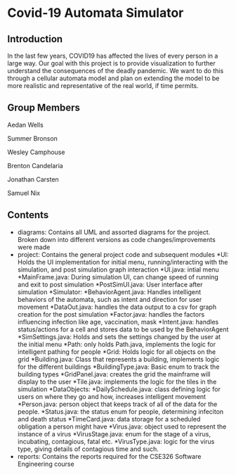 # Covid-19 Automata Simulator

## Introduction

In the last few years, COVID19 has affected the lives of every person in a large way. Our goal with this project is to provide visualization to further understand the consequences of the deadly pandemic. We want to do this through a cellular automata model and plan on extending the model to be more realistic and representative of the real world, if time permits.

## Group Members

  Aedan Wells

  Summer Bronson
  
  Wesley Camphouse
  
  Brenton Candelaria
  
  Jonathan Carsten
  
  Samuel Nix
  
  
## Contents

* diagrams: Contains all UML and assorted diagrams for the project. Broken down into different versions as code changes/improvements were made
* project: Contains the general project code and subsequent modules
    *UI: Holds the UI implementation for initial menu, running/interacting with the simulation, and post simulation graph interaction
        *UI.java: intial menu
        *MainFrame.java: During simulation UI, can change speed of running and exit to post simulation
        *PostSimUI.java: User interface after simulation
    *Simulator: 
        *BehaviorAgent.java: Handles intelligent behaviors of the automata, such as intent and direction for user movement
        *DataOut.java: handles the data output to a csv for graph creation for the post simulation
        *Factor.java: handles the factors influencing infection like age, vaccination, mask
        *Intent.java: handles status/actions for a cell and stores data to be used by the BehaviorAgent
        *SimSettings.java: Holds and sets the settings changed by the user at the initial menu
    *Path: only holds Path.java, implements the logic for intelligent pathing for people
    *Grid: Holds logic for all objects on the grid
        *Building.java: Class that represents a building, implements logic for the different buildings
        *BuildingType.java: Basic enum to track the building types
        *GridPanel.java: creates the grid the mainframe will display to the user
        *Tile.java: implements the logic for the tiles in the simulation
    *DataObjects:
        *DailySchedule.java: class defining logic for users on where they go and how, increases intelligent movement
        *Person.java: person object that keeps track of all of the data for the people. 
        *Status.java: the status enum for people, determining infeciton and death status
        *TimeCard.java: data storage for a scheduled obligation a person might have
        *Virus.java: object used to represent the instance of a virus
        *VirusStage.java: enum for the stage of a virus, incubating, contagious, fatal etc.
        *VirusType.java: logic for the virus type, giving details of contagious time and such. 
* reports: Contains the reports required for the CSE326 Software Engineering course
